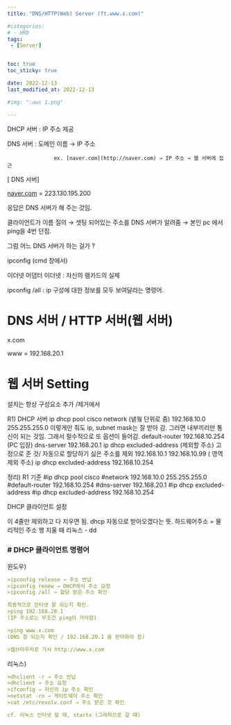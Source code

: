 ```yaml
---
title: "DNS/HTTP(Web) Server (ft.www.x.com)"

#categories:
# - HRD
tags:
 - [Server]


toc: true
toc_sticky: true

date: 2022-12-13
last_modified_at: 2022-12-13

#img: ":aws 1.png"

---
```


<!-- outline-start -->


DHCP 서버 : IP 주소 제공

DNS 서버 : 도메인 이름 → IP 주소

                   ex. [naver.com](http://naver.com) → IP 주소 → 웹 서버에 접근

[ DNS 서버]

[naver.com](http://naver.com) = 223.130.195.200

응답은 DNS 서버가 해 주는 것임.

클라이언트가 이름 질의 → 셋팅 되어있는 주소를 DNS 서버가 알려줌 → 본인 pc 에서 ping을 4번 던짐.

그럼 어느 DNS 서버가 하는 걸가 ?

ipconfig (cmd 창에서)

이더넷 어댑터 이더넷 : 자신의 램카드의 실제

ipconfig /all : ip 구성에 대한 정보를 모두 보여달라는 명령어.





# DNS 서버 / HTTP 서버(웹 서버)

x.com

www = 192.168.20.1






# 웹 서버 Setting

설치는 항상 구성요소 추가 /제거에서










R1) DHCP 서버
ip dhcp pool cisco
network (넽웤 단위로 줌) 192.168.10.0 255.255.255.0
이렇게만 줘도 ip, subnet mask는 잘 받아 감.
그러면 내부끼리만 통신이 되는 것임.
그래서 필수적으로 또 옵션이 들어감.
default-router 192.168.10.254 (PC 입장)
dns-server 192.168.20.1
ip dhcp excluded-address (제외할 주소) 고정으로 준 것/ 자동으로 할당하기 싫은 주소를 제외 192.168.10.1 192.168.10.99 ( 영역 제외 주소)
ip dhcp excluded-address 192.168.10.254


정리) R1 기준
#ip dhcp pool cisco
#network 192.168.10.0 255.255.255.0 
#default-router 192.168.10.254
#dns-server 192.168.20.1
#ip dhcp excluded-address
#ip dhcp excluded-address 192.168.10.254











DHCP 클라이언트 설정



이 4줄만 제외하고 다 지우면 됨.
dhcp 자동으로 받아오겠다는 뜻.
하드웨어주소 = 물리적인 주소
행 지울 때 리눅스 - dd













### # DHCP 클라이언트 명령어

윈도우)

```yaml
>ipconfig release → 주소 반납
>ipconfig renew → DHCP에서 주소 요청
>ipconfig /all → 할당 받은 주소 확인

최종적으로 인터넷 잘 되는지 확인.
>ping 192.168.20.1
(IP 주소로는 무조건 ping이 가야함)

>ping www.x.com
(DNS 잘 되는지 확인 / 192.168.20.1 을 받아와야 함)

>웹브라우저로 가서 http://www.x.com
```



리눅스)

```yaml
>dhclient -r → 주소 반납
>dhclient → 주소 요청
>ifconfig → 자신의 ip 주소 확인
>netstat -rn → 게이트웨이 주소 확인
>cat /etc/resolv.conf → 주소 받은 것 확인

cf. 리눅스 인터넷 할 때, startx (그래픽으로 갈 때)
```
